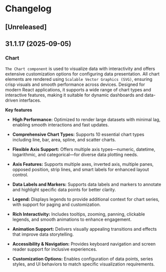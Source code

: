 # Changelog

## [Unreleased]

## 31.1.17 (2025-09-05)

### Chart

`The Chart component` is used to visualize data with interactivity and offers extensive customization options for configuring data presentation. All chart elements are rendered using `Scalable Vector Graphics (SVG)`, ensuring crisp visuals and smooth performance across devices. Designed for modern React applications, it supports a wide range of chart types and interactive features, making it suitable for dynamic dashboards and data-driven interfaces.

**Key features**

- **High Performance:** Optimized to render large datasets with minimal lag, enabling smooth interactions and fast updates.

- **Comprehensive Chart Types:** Supports 10 essential chart types including line, bar, area, spline, and scatter charts.

- **Flexible Axis Support:** Offers multiple axis types—numeric, datetime, logarithmic, and categorical—for diverse data plotting needs.

- **Axis Features:** Supports multiple axes, inverted axis, multiple panes, opposed position, strip lines, and smart labels for enhanced layout control.

- **Data Labels and Markers:** Supports data labels and markers to annotate and highlight specific data points for better clarity.

- **Legend:** Displays legends to provide additional context for chart series, with support for paging and customization.

- **Rich Interactivity:** Includes tooltips, zooming, panning, clickable legends, and smooth animations to enhance engagement.

- **Animation Support:** Delivers visually appealing transitions and effects that improve data storytelling.

- **Accessibility & Navigation:** Provides keyboard navigation and screen reader support for inclusive experiences.

- **Customization Options:** Enables configuration of data points, series styles, and UI behaviors to match specific visualization requirements.
